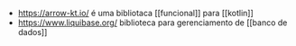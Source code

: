 - https://arrow-kt.io/ é uma bibliotaca [[funcional]] para [[kotlin]]
- https://www.liquibase.org/ biblioteca para gerenciamento de [[banco de dados]]